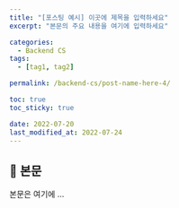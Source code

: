 ```yaml
---
title: "[포스팅 예시] 이곳에 제목을 입력하세요"
excerpt: "본문의 주요 내용을 여기에 입력하세요"

categories:
  - Backend CS
tags:
  - [tag1, tag2]

permalink: /backend-cs/post-name-here-4/

toc: true
toc_sticky: true

date: 2022-07-20
last_modified_at: 2022-07-24
---
```


## 🦥 본문

본문은 여기에 ...
